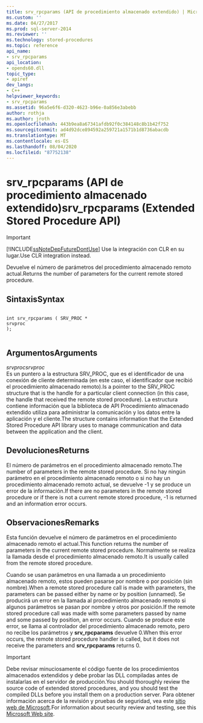 ```yaml
---
title: srv_rpcparams (API de procedimiento almacenado extendido) | Microsoft Docs
ms.custom: ''
ms.date: 04/27/2017
ms.prod: sql-server-2014
ms.reviewer: ''
ms.technology: stored-procedures
ms.topic: reference
api_name:
- srv_rpcparams
api_location:
- opends60.dll
topic_type:
- apiref
dev_langs:
- C++
helpviewer_keywords:
- srv_rpcparams
ms.assetid: 96a5e6f6-d320-4623-b96e-0a856e3abebb
author: rothja
ms.author: jroth
ms.openlocfilehash: 443b9ea8a67341afdb92f0c384148c8b1b42f752
ms.sourcegitcommit: ad4d92dce894592a259721a1571b1d8736abacdb
ms.translationtype: MT
ms.contentlocale: es-ES
ms.lasthandoff: 08/04/2020
ms.locfileid: "87752138"
---
```

# <a name="srv_rpcparams-extended-stored-procedure-api"></a><span data-ttu-id="d3a39-102">srv_rpcparams (API de procedimiento almacenado extendido)</span><span class="sxs-lookup"><span data-stu-id="d3a39-102">srv_rpcparams (Extended Stored Procedure API)</span></span>
    
> [!IMPORTANT]  
>  [!INCLUDE[ssNoteDepFutureDontUse](../../includes/ssnotedepfuturedontuse-md.md)] <span data-ttu-id="d3a39-103">Use la integración con CLR en su lugar.</span><span class="sxs-lookup"><span data-stu-id="d3a39-103">Use CLR integration instead.</span></span>  
  
 <span data-ttu-id="d3a39-104">Devuelve el número de parámetros del procedimiento almacenado remoto actual.</span><span class="sxs-lookup"><span data-stu-id="d3a39-104">Returns the number of parameters for the current remote stored procedure.</span></span>  
  
## <a name="syntax"></a><span data-ttu-id="d3a39-105">Sintaxis</span><span class="sxs-lookup"><span data-stu-id="d3a39-105">Syntax</span></span>  
  
```  
  
int srv_rpcparams ( SRV_PROC *  
srvproc   
);  
  
```  
  
## <a name="arguments"></a><span data-ttu-id="d3a39-106">Argumentos</span><span class="sxs-lookup"><span data-stu-id="d3a39-106">Arguments</span></span>  
 <span data-ttu-id="d3a39-107">*srvproc*</span><span class="sxs-lookup"><span data-stu-id="d3a39-107">*srvproc*</span></span>  
 <span data-ttu-id="d3a39-108">Es un puntero a la estructura SRV_PROC, que es el identificador de una conexión de cliente determinada (en este caso, el identificador que recibió el procedimiento almacenado remoto).</span><span class="sxs-lookup"><span data-stu-id="d3a39-108">Is a pointer to the SRV_PROC structure that is the handle for a particular client connection (in this case, the handle that received the remote stored procedure).</span></span> <span data-ttu-id="d3a39-109">La estructura contiene información que la biblioteca de API Procedimiento almacenado extendido utiliza para administrar la comunicación y los datos entre la aplicación y el cliente.</span><span class="sxs-lookup"><span data-stu-id="d3a39-109">The structure contains information that the Extended Stored Procedure API library uses to manage communication and data between the application and the client.</span></span>  
  
## <a name="returns"></a><span data-ttu-id="d3a39-110">Devoluciones</span><span class="sxs-lookup"><span data-stu-id="d3a39-110">Returns</span></span>  
 <span data-ttu-id="d3a39-111">El número de parámetros en el procedimiento almacenado remoto.</span><span class="sxs-lookup"><span data-stu-id="d3a39-111">The number of parameters in the remote stored procedure.</span></span> <span data-ttu-id="d3a39-112">Si no hay ningún parámetro en el procedimiento almacenado remoto o si no hay un procedimiento almacenado remoto actual, se devuelve -1 y se produce un error de la información.</span><span class="sxs-lookup"><span data-stu-id="d3a39-112">If there are no parameters in the remote stored procedure or if there is not a current remote stored procedure, -1 is returned and an information error occurs.</span></span>  
  
## <a name="remarks"></a><span data-ttu-id="d3a39-113">Observaciones</span><span class="sxs-lookup"><span data-stu-id="d3a39-113">Remarks</span></span>  
 <span data-ttu-id="d3a39-114">Esta función devuelve el número de parámetros en el procedimiento almacenado remoto el actual.</span><span class="sxs-lookup"><span data-stu-id="d3a39-114">This function returns the number of parameters in the current remote stored procedure.</span></span> <span data-ttu-id="d3a39-115">Normalmente se realiza la llamada desde el procedimiento almacenado remoto.</span><span class="sxs-lookup"><span data-stu-id="d3a39-115">It is usually called from the remote stored procedure.</span></span>  
  
 <span data-ttu-id="d3a39-116">Cuando se usan parámetros en una llamada a un procedimiento almacenado remoto, estos pueden pasarse por nombre o por posición (sin nombre).</span><span class="sxs-lookup"><span data-stu-id="d3a39-116">When a remote stored procedure call is made with parameters, the parameters can be passed either by name or by position (unnamed).</span></span> <span data-ttu-id="d3a39-117">Se producirá un error en la llamada al procedimiento almacenado remoto si algunos parámetros se pasan por nombre y otros por posición.</span><span class="sxs-lookup"><span data-stu-id="d3a39-117">If the remote stored procedure call was made with some parameters passed by name and some passed by position, an error occurs.</span></span> <span data-ttu-id="d3a39-118">Cuando se produce este error, se llama al controlador del procedimiento almacenado remoto, pero no recibe los parámetros y **srv_rpcparams** devuelve 0.</span><span class="sxs-lookup"><span data-stu-id="d3a39-118">When this error occurs, the remote stored procedure handler is called, but it does not receive the parameters and **srv_rpcparams** returns 0.</span></span>  
  
> [!IMPORTANT]  
>  <span data-ttu-id="d3a39-119">Debe revisar minuciosamente el código fuente de los procedimientos almacenados extendidos y debe probar las DLL compiladas antes de instalarlas en el servidor de producción.</span><span class="sxs-lookup"><span data-stu-id="d3a39-119">You should thoroughly review the source code of extended stored procedures, and you should test the compiled DLLs before you install them on a production server.</span></span> <span data-ttu-id="d3a39-120">Para obtener información acerca de la revisión y pruebas de seguridad, vea este [sitio web de Microsoft](https://go.microsoft.com/fwlink/?LinkID=54761&amp;clcid=0x409https://msdn.microsoft.com/security/).</span><span class="sxs-lookup"><span data-stu-id="d3a39-120">For information about security review and testing, see this [Microsoft Web site](https://go.microsoft.com/fwlink/?LinkID=54761&amp;clcid=0x409https://msdn.microsoft.com/security/).</span></span>  
  
  
